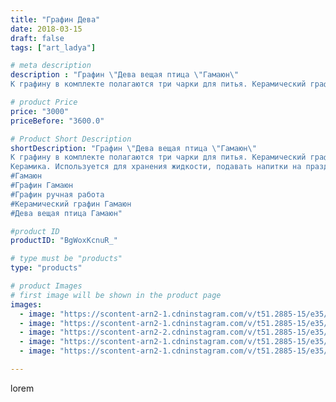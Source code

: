 ```yaml
---
title: "Графин Дева"
date: 2018-03-15
draft: false
tags: ["art_ladya"]

# meta description
description : "Графин \"Дева вещая птица \"Гамаюн\"
К графину в комплекте полагаются три чарки для питья. Керамический графин «Гамаюн», выполнен вручную и содержит тепло твор"

# product Price
price: "3000"
priceBefore: "3600.0"

# Product Short Description
shortDescription: "Графин \"Дева вещая птица \"Гамаюн\"
К графину в комплекте полагаются три чарки для питья. Керамический графин «Гамаюн», выполнен вручную и содержит тепло творческих рук мастера.
Керамика. Используется для хранения жидкости, подавать напитки на праздничный стол. В комплект входит: графин и три питейные чарки.
#Гамаюн
#Графин Гамаюн
#Графин ручная работа
#Керамический графин Гамаюн
#Дева вещая птица Гамаюн"

#product ID
productID: "BgWoxKcnuR_"

# type must be "products"
type: "products"

# product Images
# first image will be shown in the product page
images:
  - image: "https://scontent-arn2-1.cdninstagram.com/v/t51.2885-15/e35/39981240_247330022631049_2912117586239946752_n.jpg?se=8&tp=1&_nc_ht=scontent-arn2-1.cdninstagram.com&_nc_cat=101&_nc_ohc=zHiDN8WnT78AX9I85aH&ccb=7-4&oh=a18585347f0a195615b5d95530d396cb&oe=6082984D&_nc_sid=83d603&ig_cache_key=MTczNTc1MzgzMTA5NjQ5ODI5Mw%3D%3D.2-ccb7-4"
  - image: "https://scontent-arn2-1.cdninstagram.com/v/t51.2885-15/e35/40242188_338535543550442_7476998867846692864_n.jpg?se=8&tp=1&_nc_ht=scontent-arn2-1.cdninstagram.com&_nc_cat=102&_nc_ohc=kElHhDDRXp4AX-myJls&ccb=7-4&oh=1341da80048e77c2d04b5418164ccbd0&oe=6083ABD0&_nc_sid=83d603&ig_cache_key=MTczNTc1Mzg0MTUxNTEwNDIyNw%3D%3D.2-ccb7-4"
  - image: "https://scontent-arn2-2.cdninstagram.com/v/t51.2885-15/e35/40168569_319876498785012_3437591119620210688_n.jpg?se=8&tp=1&_nc_ht=scontent-arn2-2.cdninstagram.com&_nc_cat=100&_nc_ohc=ucKK3mg8vlEAX-c2Cxb&ccb=7-4&oh=bbeaddfe559c7c18c80c199b402882d6&oe=6082E02C&_nc_sid=83d603&ig_cache_key=MTczNTc1Mzg1MDY1ODY2Nzg1NA%3D%3D.2-ccb7-4"
  - image: "https://scontent-arn2-1.cdninstagram.com/v/t51.2885-15/e35/40433493_1715126148597766_5057685223559397376_n.jpg?tp=1&_nc_ht=scontent-arn2-1.cdninstagram.com&_nc_cat=110&_nc_ohc=hF3eHue3j8oAX9caxif&ccb=7-4&oh=f60317c0be8b9f1c4274344e9936403a&oe=6082D855&_nc_sid=83d603&ig_cache_key=MTczNTc1Mzg2MjgyMjIyNDQ4MQ%3D%3D.2-ccb7-4"
  - image: "https://scontent-arn2-1.cdninstagram.com/v/t51.2885-15/e35/40000410_283299842276242_2332642552873746432_n.jpg?se=8&tp=1&_nc_ht=scontent-arn2-1.cdninstagram.com&_nc_cat=110&_nc_ohc=bQp1Dlio6SwAX9ciK6K&ccb=7-4&oh=ad6df8d49d793e7497c9762942ee42e1&oe=6085E02D&_nc_sid=83d603&ig_cache_key=MTczNTc1Mzg3NDM5ODM5NDE0Mg%3D%3D.2-ccb7-4"

---
```

lorem
